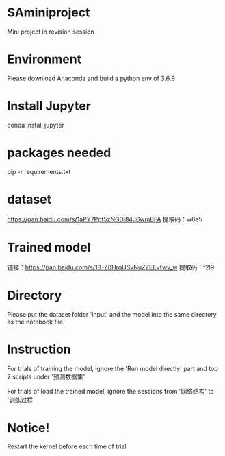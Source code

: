 # SAminiproject
Mini project in revision session


# Environment
Please download Anaconda and build a python env of 3.6.9


# Install Jupyter
conda install jupyter

# packages needed
pip -r requirements.txt

# dataset
https://pan.baidu.com/s/1aPY7Ppt5zNGDi84J6wmBFA 
提取码：w6e5 

# Trained model
链接：https://pan.baidu.com/s/1B-Z0HrqUSvNuZZEEvfwv_w 
提取码：f2l9 

# Directory
Please put the dataset folder 'input' and the model into the same directory as the notebook file.

# Instruction
For trials of training the model, ignore the 'Run model directly' part and top 2 scripts under '预测数据集'

For trials of load the trained model, ignore the sessions from '网络结构' to '训练过程'

# Notice!
Restart the kernel before each time of trial
